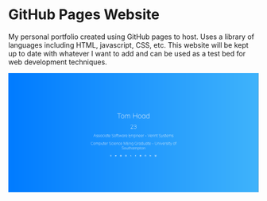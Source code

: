 # GitHub Pages Website

My personal portfolio created using GitHub pages to host.
Uses a library of languages including HTML, javascript, CSS, etc.
This website will be kept up to date with whatever I want to add and can be used as a test bed for web development
techniques.

![portfolio](/client/img/readme.png)
